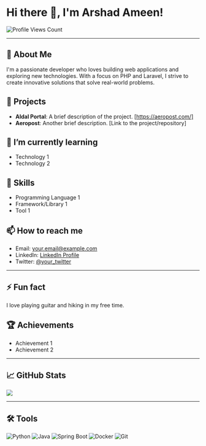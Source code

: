 # Hi there 👋, I'm Arshad Ameen!

![Profile Views Count](https://gpvc.arturio.dev/[arshadameenka])

---

## 🚀 About Me

I'm a passionate developer who loves building web applications and exploring new technologies. With a focus on PHP and Laravel, I strive to create innovative solutions that solve real-world problems.

## 🔭 Projects

- **Aldal Portal**: A brief description of the project. [https://aeropost.com/]
- **Aeropost**: Another brief description. [Link to the project/repository]

## 🌱 I’m currently learning

- Technology 1
- Technology 2

## 💼 Skills

- Programming Language 1
- Framework/Library 1
- Tool 1

## 📫 How to reach me

- Email: your.email@example.com
- LinkedIn: [LinkedIn Profile](https://www.linkedin.com/in/your-linkedin-profile/)
- Twitter: [@your_twitter](https://twitter.com/your_twitter)

---

## ⚡ Fun fact

I love playing guitar and hiking in my free time.

## 🏆 Achievements

- Achievement 1
- Achievement 2

---

## 📈 GitHub Stats

<a href="https://github.com/[YourUsername]/[YourUsername]">
  <img align="center" src="https://github-readme-stats.vercel.app/api?username=[YourUsername]&show_icons=true&theme=radical" />
</a>

---

## 🛠️ Tools

![Python](https://img.shields.io/badge/-Python-3776AB?style=for-the-badge&logo=python&logoColor=white)
![Java](https://img.shields.io/badge/-Java-E34F26?style=for-the-badge&logo=java&logoColor=white)
![Spring Boot](https://img.shields.io/badge/-Spring_Boot-6DB33F?style=for-the-badge&logo=spring-boot&logoColor=white)
![Docker](https://img.shields.io/badge/-Docker-2496ED?style=for-the-badge&logo=docker&logoColor=white)
![Git](https://img.shields.io/badge/-Git-F05032?style=for-the-badge&logo=git&logoColor=white)

